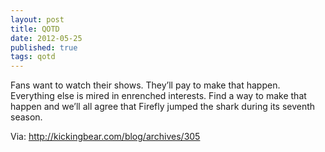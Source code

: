 ```yaml
---
layout: post
title: QOTD
date: 2012-05-25
published: true
tags: qotd
---
```

Fans want to watch their shows. They’ll pay to make that happen. Everything else is mired in enrenched interests. Find a way to make that happen and we’ll all agree that Firefly jumped the shark during its seventh season.<br /> <p /><div>Via: <a href="http://kickingbear.com/blog/archives/305">http://kickingbear.com/blog/archives/305</a></div>

